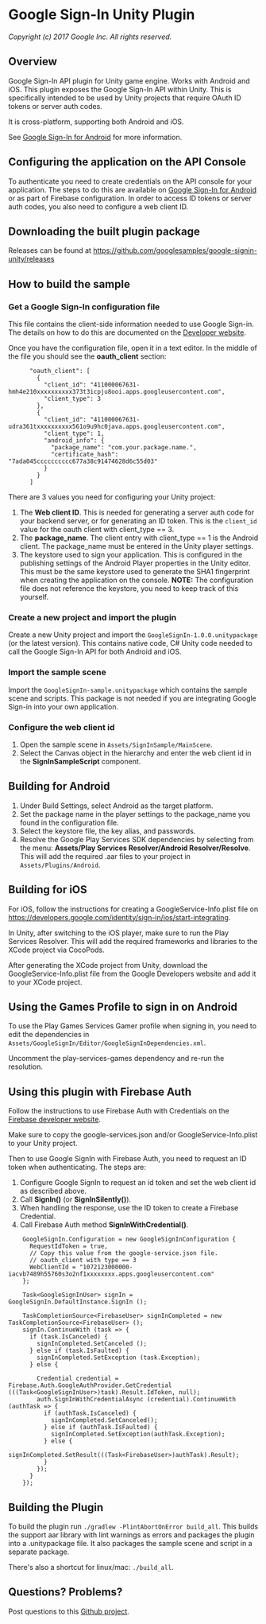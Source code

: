 # Google Sign-In Unity Plugin
_Copyright (c) 2017 Google Inc. All rights reserved._


## Overview

Google Sign-In API plugin for Unity game engine.  Works with Android and iOS.
This plugin exposes the Google Sign-In API within Unity.  This is specifically
intended to be used by Unity projects that require OAuth ID tokens or server
auth codes.

It is cross-platform, supporting both Android and iOS.

See [Google Sign-In for Android](https://developers.google.com/identity/sign-in/android/start)
for more information.

## Configuring the application  on the API Console

To authenticate you need to create credentials on the API console for your
application. The steps to do this are available on
[Google Sign-In for Android](https://developers.google.com/identity/sign-in/android/start)
or as part of Firebase configuration.
In order to access ID tokens or server auth codes, you also need to configure
a web client ID.

## Downloading the built plugin package

Releases can be found at https://github.com/googlesamples/google-signin-unity/releases

## How to build the sample


### Get a Google Sign-In configuration file
This file contains the client-side information needed to use Google Sign-in.
The details on how to do this are documented on the [Developer website](https://developers.google.com/identity/sign-in/android/start-integrating#configure_a_project).

Once you have the configuration file, open it in a text editor.  In the middle
of the file you should see the __oauth_client__ section:
```
      "oauth_client": [
        {
          "client_id": "411000067631-hmh4e210xxxxxxxxxx373t3icpju8ooi.apps.googleusercontent.com",
          "client_type": 3
        },
        {
          "client_id": "411000067631-udra361txxxxxxxxxx561o9u9hc0java.apps.googleusercontent.com",
          "client_type": 1,
          "android_info": {
            "package_name": "com.your.package.name.",
            "certificate_hash": "7ada045cccccccccc677a38c91474628d6c55d03"
          }
        }
      ]
```

There are 3 values you need for configuring your Unity project:
1. The __Web client ID__.  This is needed for generating a server auth code for
your backend server, or for generating an ID token.  This is the `client_id`
value for the oauth client with client_type == 3.
2. The __package_name__.  The client entry with client_type == 1 is the
Android client.  The package_name must be entered in the Unity player settings.
3.  The keystore used to sign your application. This is configured in the publishing settings of the Android Player properties in
the Unity editor.  This must be the same keystore used to generate
the SHA1 fingerprint when creating the application on the console.  __NOTE:__
The configuration file does not reference the keystore, you need to keep track of
this yourself.


### Create a new project and import the plugin
Create a new Unity project and import the `GoogleSignIn-1.0.0.unitypackage` (or the latest version).
This contains native code, C# Unity code needed to call the Google Sign-In API for both Android and iOS.

### Import the sample scene
Import the `GoogleSignIn-sample.unitypackage` which contains the sample scene and
scripts.  This package is not needed if you are integrating Google Sign-in into
your own application.

### Configure the web client id
1. Open the sample scene in `Assets/SignInSample/MainScene`.
2. Select the Canvas object in the hierarchy and enter the web client id
in the __SignInSampleScript__ component.

## Building for Android
1. Under Build Settings, select Android as the target platform.
2. Set the package name in the player settings to the package_name you found in
the configuration file.
3. Select the keystore file, the key alias, and passwords.
4. Resolve the Google Play Services SDK dependencies by selecting from the menu:
    __Assets/Play Services Resolver/Android Resolver/Resolve__.  This will add
    the required .aar files to your project in `Assets/Plugins/Android`.

## Building for iOS
For iOS, follow the instructions for creating a GoogleService-Info.plist file on
https://developers.google.com/identity/sign-in/ios/start-integrating.

In Unity, after switching to the iOS player, make sure to run the Play Services
Resolver.  This will add the required frameworks and libraries to the XCode
project via CocoPods.

After generating the XCode project from Unity, download the GoogleService-Info.plist file
from the Google Developers website and add it to your XCode project.

## Using the Games Profile to sign in on Android
To use the Play Games Services Gamer profile when signing in, you need to edit the
dependencies in `Assets/GoogleSignIn/Editor/GoogleSignInDependencies.xml`.

Uncomment the play-services-games dependency and re-run the resolution.


## Using this plugin with Firebase Auth
Follow the instructions to use Firebase Auth with Credentials on the [Firebase developer website]( https://firebase.google.com/docs/unity/setup).

Make sure to copy the google-services.json and/or GoogleService-Info.plist to your Unity project.

Then to use Google SignIn with Firebase Auth, you need to request an ID token when authenticating.
The steps are:
1. Configure Google SignIn to request an id token and set the web client id as described above.
2. Call __SignIn()__ (or __SignInSilently()__).
3. When handling the response, use the ID token to create a Firebase Credential.
4. Call Firebase Auth method  __SignInWithCredential()__.

```
    GoogleSignIn.Configuration = new GoogleSignInConfiguration {
      RequestIdToken = true,
      // Copy this value from the google-service.json file.
      // oauth_client with type == 3
      WebClientId = "1072123000000-iacvb7489h55760s3o2nf1xxxxxxxx.apps.googleusercontent.com"
    };

    Task<GoogleSignInUser> signIn = GoogleSignIn.DefaultInstance.SignIn ();

    TaskCompletionSource<FirebaseUser> signInCompleted = new TaskCompletionSource<FirebaseUser> ();
    signIn.ContinueWith (task => {
      if (task.IsCanceled) {
        signInCompleted.SetCanceled ();
      } else if (task.IsFaulted) {
        signInCompleted.SetException (task.Exception);
      } else {

        Credential credential = Firebase.Auth.GoogleAuthProvider.GetCredential (((Task<GoogleSignInUser>)task).Result.IdToken, null);
        auth.SignInWithCredentialAsync (credential).ContinueWith (authTask => {
          if (authTask.IsCanceled) {
            signInCompleted.SetCanceled();
          } else if (authTask.IsFaulted) {
            signInCompleted.SetException(authTask.Exception);
          } else {
            signInCompleted.SetResult(((Task<FirebaseUser>)authTask).Result);
          }
        });
      }
    });
```


## Building the Plugin
To build the plugin run `./gradlew -PlintAbortOnError build_all`. This builds the support aar
library with lint warnings as errors and packages the plugin into a .unitypackage file.  It
also packages the sample scene and script in a separate package.

There's also a shortcut for linux/mac: `./build_all`.


## Questions? Problems?
Post questions to this [Github project](https://github.com/googlesamples/google-signin-unity).
